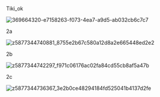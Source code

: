 Tiki_ok

![369664320-e7158263-f073-4ea7-a9d5-ab032cb6c7c7](https://github.com/user-attachments/assets/083289f1-932b-4a62-b30e-52312e4c1a61)

2a

![z5877344740881_8755e2b67c580a12d8a2e665448ed2e2](https://github.com/user-attachments/assets/70c1c6e3-aa90-4063-b488-b8db0c5e0c8d)

2b

![z5877344742297_f971c06176ac02fa84cd55cb8af5a47b](https://github.com/user-attachments/assets/7d2dd2fe-61c7-4899-a8d4-f550020dd2e8)

2c

![z5877344736367_3e2b0ce48294184fd525041b4137d2fe](https://github.com/user-attachments/assets/0a690d4d-c0c4-4a94-bdae-1ffc778ebddb)
